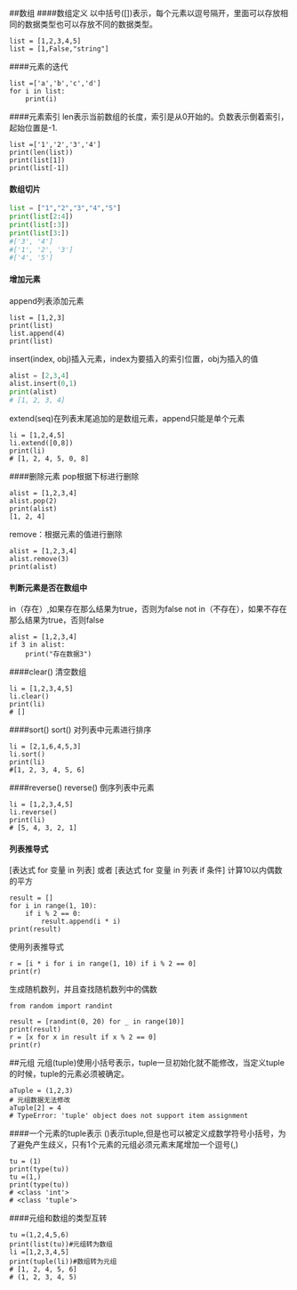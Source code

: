 ##数组
####数组定义
以中括号([])表示，每个元素以逗号隔开，里面可以存放相同的数据类型也可以存放不同的数据类型。
```
list = [1,2,3,4,5]
list = [1,False,"string"]
```
####元素的迭代
```
list =['a','b','c','d']
for i in list:
    print(i)
```
####元素索引
len表示当前数组的长度，索引是从0开始的。负数表示倒着索引，起始位置是-1.
```
list =['1','2','3','4']
print(len(list))
print(list[1])
print(list[-1])
```
#### 数组切片
```python
list = ["1","2","3","4","5"]
print(list[2:4])
print(list[:3])
print(list[3:])
#['3', '4']
#['1', '2', '3']
#['4', '5']
```
#### 增加元素
append列表添加元素
```
list = [1,2,3]
print(list)
list.append(4)
print(list)
```
insert(index, obj)插入元素，index为要插入的索引位置，obj为插入的值
``` python
alist = [2,3,4]
alist.insert(0,1)
print(alist)
# [1, 2, 3, 4]
```
extend(seq)在列表末尾追加的是数组元素，append只能是单个元素
```
li = [1,2,4,5]
li.extend([0,8])
print(li)
# [1, 2, 4, 5, 0, 8]
```
####删除元素
pop根据下标进行删除
```
alist = [1,2,3,4]
alist.pop(2)
print(alist)
[1, 2, 4]
```
remove：根据元素的值进行删除
```
alist = [1,2,3,4]
alist.remove(3)
print(alist)
```
#### 判断元素是否在数组中
in（存在）,如果存在那么结果为true，否则为false
not in（不存在），如果不存在那么结果为true，否则false
```
alist = [1,2,3,4]
if 3 in alist:
    print("存在数据3")
```
####clear() 
清空数组
```
li = [1,2,3,4,5]
li.clear()
print(li)
# []
```
####sort()
sort() 对列表中元素进行排序
```
li = [2,1,6,4,5,3]
li.sort()
print(li)
#[1, 2, 3, 4, 5, 6]
```
####reverse()
reverse() 倒序列表中元素
```
li = [1,2,3,4,5]
li.reverse()
print(li)
# [5, 4, 3, 2, 1]
```
#### 列表推导式
[表达式 for 变量 in 列表]    或者  [表达式 for 变量 in 列表 if 条件]
计算10以内偶数的平方
```
result = []
for i in range(1, 10):
    if i % 2 == 0:
        result.append(i * i)
print(result)
```
使用列表推导式
```
r = [i * i for i in range(1, 10) if i % 2 == 0]
print(r)

```
生成随机数列，并且查找随机数列中的偶数
```
from random import randint

result = [randint(0, 20) for _ in range(10)]
print(result)
r = [x for x in result if x % 2 == 0]
print(r)
```
##元组
元组(tuple)使用小括号表示，tuple一旦初始化就不能修改，当定义tuple的时候，tuple的元素必须被确定。
```
aTuple = (1,2,3)
# 元组数据无法修改
aTuple[2] = 4
# TypeError: 'tuple' object does not support item assignment
```
####一个元素的tuple表示
()表示tuple,但是也可以被定义成数学符号小括号，为了避免产生歧义，只有1个元素的元组必须元素末尾增加一个逗号(,)
```
tu = (1)
print(type(tu))
tu =(1,)
print(type(tu))
# <class 'int'>
# <class 'tuple'>
```
####元组和数组的类型互转
```
tu =(1,2,4,5,6)
print(list(tu))#元组转为数组
li =[1,2,3,4,5]
print(tuple(li))#数组转为元组
# [1, 2, 4, 5, 6]
# (1, 2, 3, 4, 5)
```
